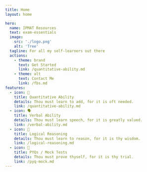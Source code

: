```yaml
---
title: Home
layout: home

hero:
  name: IPMAT Resources
  text: exam-essentials
  image:
    src: './logo.png'
    alt: 'Tree'
  tagline: For all my self-learners out there
  actions:
    - theme: brand
      text: Get Started
      link: /quantitative-ability.md
    - theme: alt
      text: Contact Me
      link: /fbs.md
features:
  - icon: 🔢
    title: Quantitative Ability
    details: Thou must learn to add, for it is oft needed.
    link: /quantitative-ability.md
  - icon: 🗣️
    title: Verbal Ability
    details: Thou must learn speech, for it is greatly valued.
    link: /verbal-ability.md
  - icon: 🧩
    title: Logical Reasoning
    details: Thou must learn to reason, for it is thy wisdom.
    link: /logical-reasoning.md
  - icon: 📃
    title: PYQs / Mock Tests
    details: Thou must prove thyself, for it is thy trial.
    link: /pyq-mock.md  
---
```

<style>
:root {
  --vp-home-hero-name-color: transparent;
  --vp-home-hero-name-background: -webkit-linear-gradient(120deg, #5af282 30%, #008022);

  --vp-home-hero-image-background-image: linear-gradient(-45deg, rgb(92, 156, 36) 0%,rgb(95, 136, 40) 100%);
  --vp-home-hero-image-filter: blur(44px);
}

@media (min-width: 320px) {
  :root {
    --vp-home-hero-image-filter: blur(56px);
  }
}

@media (min-width: 480px) {
  :root {
    --vp-home-hero-image-filter: blur(68px);
  }
}
</style>